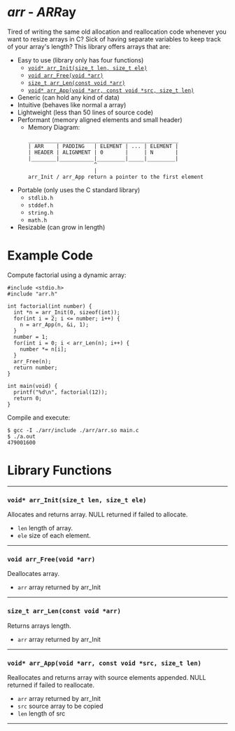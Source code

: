 # ***arr*** - ***ARR***ay
Tired of writing the same old allocation and reallocation code whenever you want to resize arrays in C?
Sick of having separate variables to keep track of your array's length?
This library offers arrays that are:
- Easy to use (library only has four functions)
  + [```void* arr_Init(size_t len, size_t ele)```](#void-arr_initsize_t-len-size_t-ele)
  + [```void arr_Free(void *arr)```](#void-arr_freevoid-arr)
  + [```size_t arr_Len(const void *arr)```](#size_t-arr_lenconst-void-arr)
  + [```void* arr_App(void *arr, const void *src, size_t len)```](#void-arr_appvoid-arr-const-void-src-size_t-len)
- Generic (can hold any kind of data)
- Intuitive (behaves like normal a array)
- Lightweight (less than 50 lines of source code) 
- Performant (memory aligned elements and small header)
  + Memory Diagram:
    ```
    ________________________________________________
    | ARR    | PADDING   | ELEMENT | ... | ELEMENT |       
    | HEADER | ALIGNMENT | 0       |     | N       |
    |________|___________|_________|_____|_________|
                         ^
                         |
    arr_Init / arr_App return a pointer to the first element
    ```
- Portable (only uses the C standard library)
  + ```stdlib.h```
  + ```stddef.h```
  + ```string.h```
  + ```math.h```
- Resizable (can grow in length)
# Example Code
Compute factorial using a dynamic array:
```
#include <stdio.h>
#include "arr.h"

int factorial(int number) {
  int *n = arr_Init(0, sizeof(int));
  for(int i = 2; i <= number; i++) {
    n = arr_App(n, &i, 1);
  }
  number = 1;
  for(int i = 0; i < arr_Len(n); i++) {
    number *= n[i];
  }
  arr_Free(n);
  return number;
}

int main(void) {
  printf("%d\n", factorial(12));
  return 0;
}
```
Compile and execute:
```
$ gcc -I ./arr/include ./arr/arr.so main.c
$ ./a.out
479001600
```
# Library Functions
---
### ```void* arr_Init(size_t len, size_t ele)```
Allocates and returns array.
NULL returned if failed to allocate. 
- ```len``` length of array.
- ```ele``` size of each element.
---
### ```void arr_Free(void *arr)```
Deallocates array.
- ```arr``` array returned by arr_Init
---
### ```size_t arr_Len(const void *arr)```
Returns arrays length.
- ```arr``` array returned by arr_Init
---
### ```void* arr_App(void *arr, const void *src, size_t len)```
Reallocates and returns array with source elements appended.
NULL returned if failed to reallocate.
- ```arr``` array returned by arr_Init
- ```src``` source array to be copied
- ```len``` length of src
---
